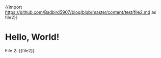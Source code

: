 {{import https://github.com/Badbird5907/blog/blob/master/content/test/file2.md as file2}}
# Hello, World!

File 2:
{{file2}}
